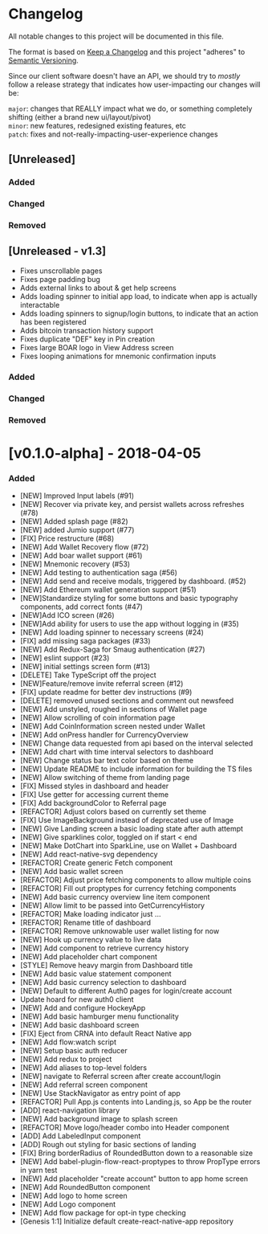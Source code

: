 # Changelog

All notable changes to this project will be documented in this file.

The format is based on [Keep a Changelog](http://keepachangelog.com/en/1.0.0/)
and this project "adheres" to [Semantic Versioning](http://semver.org/spec/v2.0.0.html).

Since our client software doesn't have an API, we should try to _mostly_ follow a release strategy that indicates how user-impacting our changes will be:

`major`: changes that REALLY impact what we do, or something completely shifting (either a brand new ui/layout/pivot)  
`minor`: new features, redesigned existing features, etc  
`patch`: fixes and not-really-impacting-user-experience changes

## [Unreleased]

### Added

### Changed

### Removed

## [Unreleased - v1.3]

* Fixes unscrollable pages
* Fixes page padding bug
* Adds external links to about & get help screens
* Adds loading spinner to initial app load, to indicate when app is actually interactable
* Adds loading spinners to signup/login buttons, to indicate that an action has been registered
* Adds bitcoin transaction history support
* Fixes duplicate "DEF" key in Pin creation
* Fixes large BOAR logo in View Address screen
* Fixes looping animations for mnemonic confirmation inputs

### Added

### Changed

### Removed

# [v0.1.0-alpha] - 2018-04-05

### Added

* [NEW] Improved Input labels (#91)
* [NEW] Recover via private key, and persist wallets across refreshes (#78)
* [NEW] Added splash page (#82)
* [NEW] added Jumio support (#77)
* [FIX] Price restructure (#68)
* [NEW] Add Wallet Recovery flow (#72)
* [NEW] Add boar wallet support (#61)
* [NEW] Mnemonic recovery (#53)
* [NEW] Add testing to authentication saga (#56)
* [NEW] Add send and receive modals, triggered by dashboard. (#52)
* [NEW] Add Ethereum wallet generation support (#51)
* [NEW]Standardize styling for some buttons and basic typography components, add correct fonts (#47)
* [NEW]Add ICO screen (#26)
* [NEW]Add ability for users to use the app without logging in (#35)
* [NEW] Add loading spinner to necessary screens (#24)
* [FIX] add missing saga packages (#33)
* [NEW] Add Redux-Saga for Smaug authentication (#27)
* [NEW] eslint support (#23)
* [NEW] initial settings screen form (#13)
* [DELETE] Take TypeScript off the project
* [NEW]Feature/remove invite referral screen (#12)
* [FIX] update readme for better dev instructions (#9)
* [DELETE] removed unused sections and comment out newsfeed
* [NEW] Add unstyled, roughed in sections of Wallet page
* [NEW] Allow scrolling of coin information page
* [NEW] Add CoinInformation screen nested under Wallet
* [NEW] Add onPress handler for CurrencyOverview
* [NEW] Change data requested from api based on the interval selected
* [NEW] Add chart with time interval selectors to dashboard
* [NEW] Change status bar text color based on theme
* [NEW] Update README to include information for building the TS files
* [NEW] Allow switching of theme from landing page
* [FIX] Missed styles in dashboard and header
* [FIX] Use getter for accessing current theme
* [FIX] Add backgroundColor to Referral page
* [REFACTOR] Adjust colors based on currently set theme
* [FIX] Use ImageBackground instead of deprecated use of Image
* [NEW] Give Landing screen a basic loading state after auth attempt
* [NEW] Give sparklines color, toggled on if start < end
* [NEW] Make DotChart into SparkLine, use on Wallet + Dashboard
* [NEW] Add react-native-svg dependency
* [REFACTOR] Create generic Fetch component
* [NEW] Add basic wallet screen
* [REFACTOR] Adjust price fetching components to allow multiple coins
* [REFACTOR] Fill out proptypes for currency fetching components
* [NEW] Add basic currency overview line item component
* [NEW] Allow limit to be passed into GetCurrencyHistory
* [REFACTOR] Make loading indicator just ...
* [REFACTOR] Rename title of dashboard
* [REFACTOR] Remove unknowable user wallet listing for now
* [NEW] Hook up currency value to live data
* [NEW] Add component to retrieve currency history
* [NEW] Add placeholder chart component
* [STYLE] Remove heavy margin from Dashboard title
* [NEW] Add basic value statement component
* [NEW] Add basic currency selection to dashboard
* [NEW] Default to different Auth0 pages for login/create account
* Update hoard for new auth0 client
* [NEW] Add and configure HockeyApp
* [NEW] Add basic hamburger menu functionality
* [NEW] Add basic dashboard screen
* [FIX] Eject from CRNA into default React Native app
* [NEW] Add flow:watch script
* [NEW] Setup basic auth reducer
* [NEW] Add redux to project
* [NEW] Add aliases to top-level folders
* [NEW] navigate to Referral screen after create account/login
* [NEW] Add referral screen component
* [NEW] Use StackNavigator as entry point of app
* [REFACTOR] Pull App.js contents into Landing.js, so App be the router
* [ADD] react-navigation library
* [NEW] Add background image to splash screen
* [REFACTOR] Move logo/header combo into Header component
* [ADD] Add LabeledInput component
* [ADD] Rough out styling for basic sections of landing
* [FIX] Bring borderRadius of RoundedButton down to a reasonable size
* [NEW] Add babel-plugin-flow-react-proptypes to throw PropType errors in yarn test
* [NEW] Add placeholder "create account" button to app home screen
* [NEW] Add RoundedButton component
* [NEW] Add logo to home screen
* [NEW] Add Logo component
* [NEW] Add flow package for opt-in type checking
* [Genesis 1:1] Initialize default create-react-native-app repository
